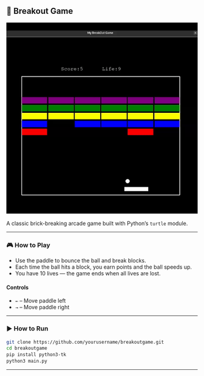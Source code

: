 
## 🧱 Breakout Game

![Demo](static/breakout.gif)

A classic brick-breaking arcade game built with Python’s `turtle` module.

---

### 🎮 How to Play

* Use the paddle to bounce the ball and break blocks.
* Each time the ball hits a block, you earn points and the ball speeds up.
* You have 10 lives — the game ends when all lives are lost.

#### Controls

* `←` – Move paddle left
* `→` – Move paddle right

---

### ▶️ How to Run

```bash
git clone https://github.com/yourusername/breakoutgame.git
cd breakoutgame
pip install python3-tk
python3 main.py
```

---
